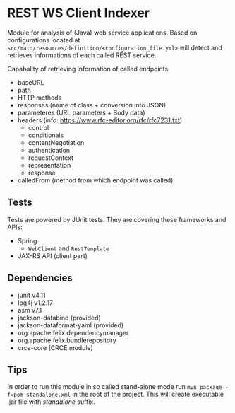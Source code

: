 # REST WS Client Indexer
Module for analysis of (Java) web service applications.
Based on configurations located at ``src/main/resources/definition/<configuration_file.yml>`` will detect and retrieves informations of each called REST service.

Capabality of retrieving information of called endpoints:
- baseURL
- path
- HTTP methods
- responses (name of class + conversion into JSON)
- parameteres (URL parameters + Body data)
- headers (info: https://www.rfc-editor.org/rfc/rfc7231.txt)
  -   control
  -   conditionals
  -   contentNegotiation
  -   authentication
  -   requestContext
  -   representation
  -   response
- calledFrom (method from which endpoint was called)

## Tests

Tests are powered by JUnit tests. They are covering these frameworks and APIs:

- Spring
  - `WebClient` and `RestTemplate`
- JAX-RS API (client part)

## Dependencies
 - junit v4.11
 - log4j v1.2.17
 - asm v7.1
 - jackson-databind (provided)
 - jackson-dataformat-yaml (provided)
 - org.apache.felix.dependencymanager
 - org.apache.felix.bundlerepository
 - crce-core (CRCE module)

## Tips
In order to run this module in so called stand-alone mode run `mvn package -f=pom-standalone.xml` in the root of the project. This will create executable .jar file with *standalone* suffix.